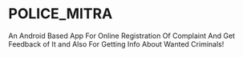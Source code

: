 # POLICE_MITRA
An Android Based App For Online Registration Of Complaint And Get Feedback of It and Also For Getting Info About Wanted Criminals!
